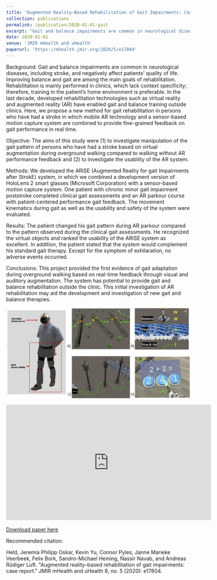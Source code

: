 ```yaml
---
title: "Augmented Reality–Based Rehabilitation of Gait Impairments: Case Report"
collection: publications
permalink: /publication/2020-01-01-gait
excerpt: "Gait and balance impairments are common in neurological diseases, including stroke, and negatively affect patients’ quality of life. Improving balance and gait are among the main goals of rehabilitation. Rehabilitation is mainly performed in clinics, which lack context specificity; therefore, training in the patient’s home environment is preferable. In the last decade, developed rehabilitation technologies such as virtual reality and augmented reality (AR) have enabled gait and balance training outside clinics. Here, we propose a new method for gait rehabilitation in persons who have had a stroke in which mobile AR technology and a sensor-based motion capture system are combined to provide fine-grained feedback on gait performance…<br/><img src='/images/gaitTeaser.jpg'>"
date: 2020-01-01
venue: 'JMIR mHealth and uHealth'
paperurl: 'https://mhealth.jmir.org/2020/5/e17804'
---
```

Background:
Gait and balance impairments are common in neurological diseases, including stroke, and negatively affect patients’ quality of life. Improving balance and gait are among the main goals of rehabilitation. Rehabilitation is mainly performed in clinics, which lack context specificity; therefore, training in the patient’s home environment is preferable. In the last decade, developed rehabilitation technologies such as virtual reality and augmented reality (AR) have enabled gait and balance training outside clinics. Here, we propose a new method for gait rehabilitation in persons who have had a stroke in which mobile AR technology and a sensor-based motion capture system are combined to provide fine-grained feedback on gait performance in real time.

Objective:
The aims of this study were (1) to investigate manipulation of the gait pattern of persons who have had a stroke based on virtual augmentation during overground walking compared to walking without AR performance feedback and (2) to investigate the usability of the AR system.

Methods:
We developed the ARISE (Augmented Reality for gait Impairments after StrokE) system, in which we combined a development version of HoloLens 2 smart glasses (Microsoft Corporation) with a sensor-based motion capture system. One patient with chronic minor gait impairment poststroke completed clinical gait assessments and an AR parkour course with patient-centered performance gait feedback. The movement kinematics during gait as well as the usability and safety of the system were evaluated.

Results:
The patient changed his gait pattern during AR parkour compared to the pattern observed during the clinical gait assessments. He recognized the virtual objects and ranked the usability of the ARISE system as excellent. In addition, the patient stated that the system would complement his standard gait therapy. Except for the symptom of exhilaration, no adverse events occurred.

Conclusions:
This project provided the first evidence of gait adaptation during overground walking based on real-time feedback through visual and auditory augmentation. The system has potential to provide gait and balance rehabilitation outside the clinic. This initial investigation of AR rehabilitation may aid the development and investigation of new gait and balance therapies.

![Teaser](/images/gaitTeaser.jpg)

<iframe width="560" height="315" src="https://www.youtube.com/embed/9YpcZoZ1yLI" title="YouTube video player" frameborder="0" allow="accelerometer; autoplay; clipboard-write; encrypted-media; gyroscope; picture-in-picture" allowfullscreen></iframe>

[Download paper here](https://mhealth.jmir.org/2020/5/e17804/PDF)


Recommended citation: 

Held, Jeremia Philipp Oskar, Kevin Yu, Connor Pyles, Janne Marieke Veerbeek, Felix Bork, Sandro-Michael Heining, Nassir Navab, and Andreas Rüdiger Luft. "Augmented reality–based rehabilitation of gait impairments: case report." JMIR mHealth and uHealth 8, no. 5 (2020): e17804.